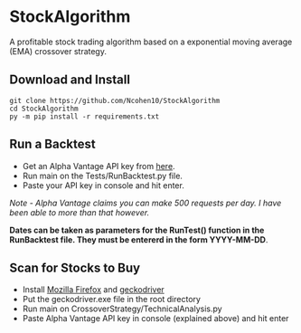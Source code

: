 # StockAlgorithm

A profitable stock trading algorithm based on a exponential moving average (EMA) crossover strategy.

## Download and Install
```
git clone https://github.com/Ncohen10/StockAlgorithm
cd StockAlgorithm
py -m pip install -r requirements.txt
```

## Run a Backtest
* Get an Alpha Vantage API key from [here](https://www.alphavantage.co/support/#api-key).
* Run main on the Tests/RunBacktest.py file.
* Paste your API key in console and hit enter.

*Note - Alpha Vantage claims you can make 500 requests per day. I have been able to more than that however.*

**Dates can be taken as parameters for the RunTest() function in the RunBacktest file. They must be entererd in the form YYYY-MM-DD**.

## Scan for Stocks to Buy
* Install [Mozilla Firefox](https://www.mozilla.org/en-US/firefox/new/) and [geckodriver](https://github.com/mozilla/geckodriver/releases)
* Put the geckodriver.exe file in the root directory
* Run main on CrossoverStrategy/TechnicalAnalysis.py
* Paste Alpha Vantage API key in console (explained above) and hit enter
